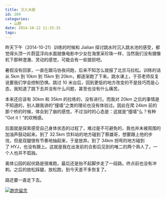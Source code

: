 ```yaml
---
title: 沉入水底
id: 269
categories:
  - 山野
date: 2014-10-22 11:25:15
tags:
---
```


昨天下午（2014-10-21）训练的时候和 Jialian 探讨跳水时沉入跳水池的感受，都觉得头顶一片蔚蓝浮向水面就像电影中少女在海里采珍珠一样，当然我们没有摄像机下那种澄澈、灵动的感觉，可能会有一些狼狈吧。

暑假没有回家，一直在跟马协夜间跑，后来不知怎么就报了北京马拉松。训练的话从 5km 到 10km 到 15km 到 20km，都逐渐跑了下来。跳水课上，于芬老师反复说要我们学会控制恐惧。跳过 10 米台后，回到更低的地方改变的不是技巧而是心态，我知道了跳下去并没有什么问题，甚至也没有什么痛苦。

本来还应该有 30km 和 35km 的拉练的，没有进行。而我对 20km 之后的事情是不知道的，别人跟我讲的“撞墙”之类的理论也没有体验过。因此在爬 24km 前的那个桥的时候，体会到了崩的感觉。不过当时的心态是：这就是“撞墙”么？有种 “Got it！”的欢畅感。

后面就是探索感受自己身体状态的过程了，难过是不可避免的，我也并未被周围的加油声鼓动起来。到了 32.5km 饮料站的地方碰到了蔡雄哥，想要跟上他的步伐，但是双腿很有节奏地抽起来，于是放弃。到了 34km 拐弯的地方碰到了 HYJ，也没有跟上。这就是我在出发前的合影后见到的唯二的两个熟人了。一个人也并不孤独。

奥体公园的起伏路是很难跑，最后还是抬不起脚步走了一段路。终点前也没有冲刺。之后的放松踩腿，放松跑，到今天差不多恢复了。

路还要一直走下去。

[![跑完留念](http://www.formalscience.com/blog/wp-content/uploads/2014/10/1-张华枫3-1024x682.jpg)](http://www.formalscience.com/blog/wp-content/uploads/2014/10/1-张华枫3.jpg)

&nbsp;

&nbsp;